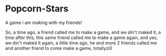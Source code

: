 # Popcorn-Stars
A game i am making with my friends!

So, a time ago, a friend called me to make a game, and we din't maked it, a time after this, this same friend called me to make a game again, and yes, we din't maked it again, a little time ago, he and more 2 friends called me and another friend to come make a game, totallyzi0